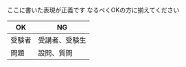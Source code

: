 
ここに書いた表現が正義です なるべくOKの方に揃えてください

| OK     | NG             |
| ------ | -------------- |
| 受験者 | 受講者、受験生 |
| 問題   | 設問、質問     |

